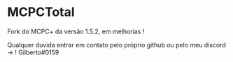 # MCPCTotal
Fork do MCPC+ da versão 1.5.2, em melhorias !

Qualquer duvida entrar em contato pelo próprio github ou pelo meu discord -> ! Gilberto#0159
